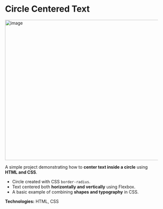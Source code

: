 # Circle Centered Text

<img width="670" height="462" alt="image" src="https://github.com/user-attachments/assets/478094da-d6b1-4abe-9656-3eebcbe314e1" />


A simple project demonstrating how to **center text inside a circle** using **HTML and CSS**.

- Circle created with CSS `border-radius`.
- Text centered both **horizontally and vertically** using Flexbox.
- A basic example of combining **shapes and typography** in CSS.

**Technologies:** HTML, CSS
